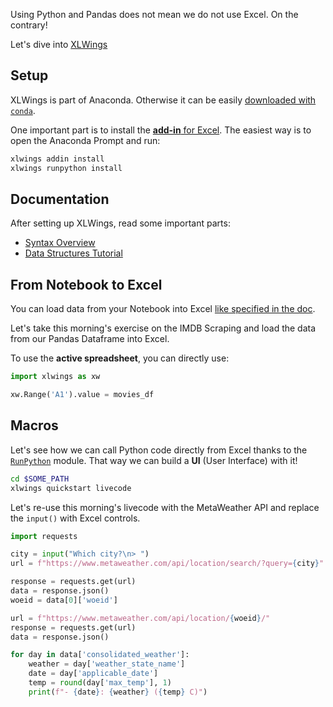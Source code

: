 Using Python and Pandas does not mean we do not use Excel. On the contrary!

Let's dive into [XLWings](https://www.xlwings.org/)

## Setup

XLWings is part of Anaconda. Otherwise it can be easily [downloaded with `conda`](https://docs.xlwings.org/en/stable/installation.html#).

One important part is to install the [**add-in** for Excel](https://docs.xlwings.org/en/stable/addin.html). The easiest way is to open the Anaconda Prompt and run:

```bash
xlwings addin install
xlwings runpython install
```

## Documentation

After setting up XLWings, read some important parts:

- [Syntax Overview](https://docs.xlwings.org/en/stable/syntax_overview.html)
- [Data Structures Tutorial](https://docs.xlwings.org/en/stable/datastructures.html)

## From Notebook to Excel

You can load data from your Notebook into Excel [like specified in the doc](https://docs.xlwings.org/en/stable/datastructures.html#pandas-dataframes).

Let's take this morning's exercise on the IMDB Scraping and load the data from our Pandas Dataframe into Excel.

To use the **active spreadsheet**, you can directly use:

```python
import xlwings as xw

xw.Range('A1').value = movies_df
```

## Macros

Let's see how we can call Python code directly from Excel thanks to the [`RunPython`](https://docs.xlwings.org/en/stable/vba.html) module. That way we can build a **UI** (User Interface) with it!

```bash
cd $SOME_PATH
xlwings quickstart livecode
```

Let's re-use this morning's livecode with the MetaWeather API and replace the `input()` with Excel controls.

```python
import requests

city = input("Which city?\n> ")
url = f"https://www.metaweather.com/api/location/search/?query={city}"

response = requests.get(url)
data = response.json()
woeid = data[0]['woeid']

url = f"https://www.metaweather.com/api/location/{woeid}/"
response = requests.get(url)
data = response.json()

for day in data['consolidated_weather']:
    weather = day['weather_state_name']
    date = day['applicable_date']
    temp = round(day['max_temp'], 1)
    print(f"- {date}: {weather} ({temp} C)")
```
